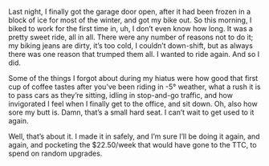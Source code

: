 <!--
.. title: On the road again…
.. date: 2008-04-02 10:31:24
.. author: Blake Winton
.. tags: biking, first_ride, cold
-->

Last night, I finally got the garage door open, after it had been
frozen in a block of ice for most of the winter, and got my bike out.
So this morning, I biked to work for the first time in, uh, I don’t
even know how long.  It was a pretty sweet ride, all in all.  There
were any number of reasons not to do it; my biking jeans are dirty,
it’s too cold, I couldn’t down-shift, but as always there was one
reason that trumped them all.  I wanted to ride again.  And so I did.

Some of the things I forgot about during my hiatus were how good that
first cup of coffee tastes after you’ve been riding in -5° weather,
what a rush it is to pass cars as they’re sitting, idling in
stop-and-go traffic, and how invigorated I feel when I finally get to
the office, and sit down.  Oh, also how sore my butt is.  Damn, that’s
a small hard seat.  I can’t wait to get used to it again.

Well, that’s about it.  I made it in safely, and I’m sure I’ll be
doing it again, and again, and pocketing the $22.50/week that would
have gone to the TTC, to spend on random upgrades.

